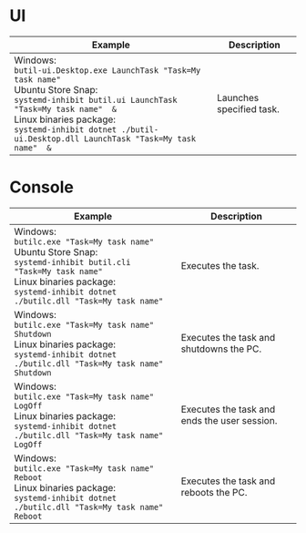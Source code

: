 # UI

| Example                                                                                                                                                                | Description                                                              |
| ---------------------------------------------------------------------------------------------------------------------------------------------------------------------- | ------------------------------------------------------------------------ |
| Windows:<br />`butil-ui.Desktop.exe LaunchTask "Task=My task name"`<br />Ubuntu Store Snap:<br />`systemd-inhibit butil.ui LaunchTask "Task=My task name"  &`<br />Linux binaries package:<br />`systemd-inhibit dotnet ./butil-ui.Desktop.dll LaunchTask "Task=My task name"  &` | Launches specified task.                                                 |

# Console

| Example                                                                                                                                     | Description                                           |
| ------------------------------------------------------------------------------------------------------------------------------------------- | ----------------------------------------------------- |
| Windows:<br />`butilc.exe "Task=My task name"`<br />Ubuntu Store Snap:<br />`systemd-inhibit butil.cli "Task=My task name"`<br />Linux binaries package:<br />`systemd-inhibit dotnet ./butilc.dll "Task=My task name"`                   | Executes the task.                                    |
| Windows:<br />`butilc.exe "Task=My task name" Shutdown`<br />Linux binaries package:<br />`systemd-inhibit dotnet ./butilc.dll "Task=My task name" Shutdown` | Executes the task and shutdowns the PC.               |
| Windows:<br />`butilc.exe "Task=My task name" LogOff`<br />Linux binaries package:<br />`systemd-inhibit dotnet ./butilc.dll "Task=My task name" LogOff`     | Executes the task and ends the user session.          |
| Windows:<br />`butilc.exe "Task=My task name" Reboot`<br />Linux binaries package:<br />`systemd-inhibit dotnet ./butilc.dll "Task=My task name" Reboot`     | Executes the task and reboots the PC.                 |
